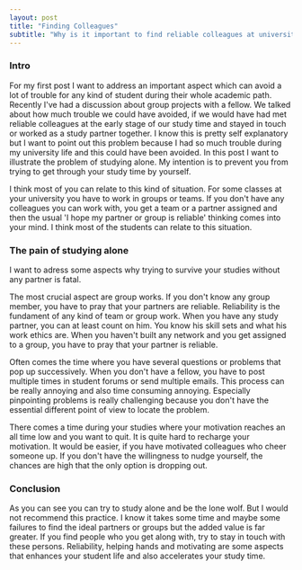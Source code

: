 ```yaml
---
layout: post
title: "Finding Colleagues"
subtitle: "Why is it important to find reliable colleagues at universities"
---
```


<h3>Intro</h3>

For my first post I want to address an important aspect which can avoid a lot of
trouble for any kind of student during their whole academic path. Recently I've
had a discussion about group projects with a fellow. We talked about how much
trouble we could have avoided, if we would have had met reliable colleagues at
the early stage of our study time and stayed in touch or worked as a study
partner together. I know this is pretty self explanatory but I want to point out this problem because I had so much trouble during my university life and this
could have been avoided. In this post I want to illustrate the problem of
studying alone. My intention is to prevent you from trying to get through your study time by yourself.

I think most of you can relate to this kind of situation. For some classes at
your university you have to work in groups or teams. If you don't have any
colleagues you can work with, you get a team or a partner assigned and then the
usual 'I hope my partner or group is reliable' thinking comes into your mind.
I think most of the students can relate to this situation.

<h3>The pain of studying alone</h3>
I want to adress some aspects why trying to survive your studies without any
partner is fatal.

The most crucial aspect are group works. If you don't know any group member, you
have to pray that your partners are reliable. Reliability is the fundament of
any kind of team or group work. When you have any study partner, you can at
least count on him. You know his skill sets and what his work ethics are. When
you haven't built any network and you get assigned to a group, you have to pray that your partner is reliable.

Often comes the time where you have several questions or problems that pop up
successively. When you don't have a fellow, you have to post multiple times in student forums or send multiple emails. This process can be really annoying
and also time consuming annoying. Especially pinpointing problems is really
challenging because you don't have the essential different point of view to
locate the problem.

There comes a time during your studies where your motivation reaches an all time low and you want to quit. It is quite hard to recharge your motivation. It would
be easier, if you have motivated colleagues who cheer someone up. If you don't
have the willingness to nudge yourself, the chances are high that the only
option is dropping out.

<h3>Conclusion</h3>
As you can see you can try to study alone and be the lone wolf. But I would not
recommend this practice. I know it takes some time and maybe some failures to
find the ideal partners or groups but the added value is far greater. If you
find people who you get along with, try to stay in touch with these persons.
Reliability, helping hands and motivating are some aspects that enhances your
student life and also accelerates your study time.
